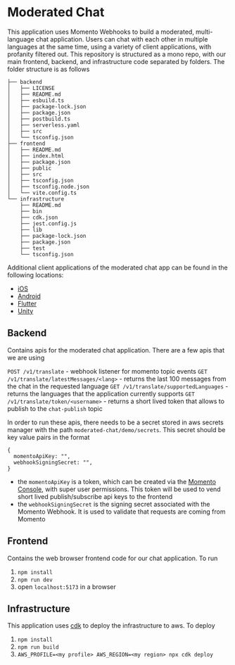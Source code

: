 # Moderated Chat

This application uses Momento Webhooks to build a moderated, multi-language chat application. Users can chat with each other in multiple languages at the same time, using a variety of client applications, with profanity filtered out. This repository is structured as a mono repo, with our main frontend, backend, and infrastructure code separated by folders. The folder structure is as follows

```
├── backend
│   ├── LICENSE
│   ├── README.md
│   ├── esbuild.ts
│   ├── package-lock.json
│   ├── package.json
│   ├── postbuild.ts
│   ├── serverless.yaml
│   ├── src
│   └── tsconfig.json
├── frontend
│   ├── README.md
│   ├── index.html
│   ├── package.json
│   ├── public
│   ├── src
│   ├── tsconfig.json
│   ├── tsconfig.node.json
│   └── vite.config.ts
└── infrastructure
    ├── README.md
    ├── bin
    ├── cdk.json
    ├── jest.config.js
    ├── lib
    ├── package-lock.json
    ├── package.json
    ├── test
    └── tsconfig.json
```

Additional client applications of the moderated chat app can be found in the following locations:

- [iOS](./ios/)
- [Android](./android/)
- [Flutter](./flutter/)
- [Unity](https://github.com/momentohq/momento-unity-demo)

## Backend

Contains apis for the moderated chat application. There are a few apis that we are using

`POST /v1/translate` - webhook listener for momento topic events
`GET /v1/translate/latestMessages/<lang>` - returns the last 100 messages from the chat in the requested language
`GET /v1/translate/supportedLanguages` - returns the languages that the application currently supports
`GET /v1/translate/token/<username>` - returns a short lived token that allows <username> to publish to the `chat-publish` topic

In order to run these apis, there needs to be a secret stored in aws secrets manager with the path `moderated-chat/demo/secrets`. This secret should be key value pairs in the format

```
{
  momentoApiKey: "",
  webhookSigningSecret: "",
}
```
- the `momentoApiKey` is a token, which can be created via the [Momento Console](https://console.gomomento.com/api-keys), with super user permissions. This token will be used to vend short lived publish/subscribe api keys to the frontend
- the `webhookSigningSecret` is the signing secret associated with the Momento Webhook. It is used to validate that requests are coming from Momento


## Frontend

Contains the web browser frontend code for our chat application. To run

1. `npm install`
2. `npm run dev`
3. open `localhost:5173` in a browser

## Infrastructure

This application uses [cdk](https://github.com/aws/aws-cdk) to deploy the infrastructure to aws. To deploy

1. `npm install`
2. `npm run build`
3. `AWS_PROFILE=<my profile> AWS_REGION=<my region> npx cdk deploy`
